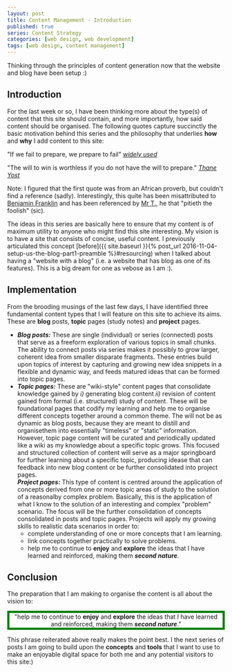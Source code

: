 ```yaml
---
layout: post
title: Content Management - Introduction
published: true
series: Content Strategy
categories: [web design, web development]
tags: [web design, content management]
---
```

<!-- Post tagline: give a sneak peek into post content -->

Thinking through the principles of content generation now that the website and blog have been setup :)

## Introduction
For the last week or so, I have been thinking more about the type(s) of content that this site should contain, and more importantly, how said content should be organised. The following quotes capture succinctly the basic motivation behind this series and the philosophy that underlies **how** and **why** I add content to this site:  

 "If we fail to prepare, we prepare to fail" [*widely used*](#quote-note)  

 "The will to win is worthless if you do not have the will to prepare." [*Thane Yost*](http://www.leadershipnow.com/preparationquotes.html)  

<a name="quote-note">Note:</a> I figured that the first quote was from an African proverb, but couldn't find a reference (sadly). Interestingly, this quite has been misattributed to [Benjamin Franklin](https://en.wikiquote.org/wiki/Benjamin_Franklin) and has been referenced by [Mr T.](https://en.wikiquote.org/wiki/Mr._T#Sourced), he that "pitieth the foolish" (sic).

The ideas in this series are basically here to ensure that my content is of maximum utility to anyone who might find this site interesting. My vision is to have a site that consists of concise, useful content. I previously articulated this concept [before]({{ site.baseurl }}{% post_url 2016-11-04-setup-us-the-blog-part1-preamble %}#resourcing) when I talked about having a "website with a blog" (i.e. a website that has blog as one of its features). This is a big dream for one as vebose as I am :).  

## Implementation
From the brooding musings of the last few days, I have identified three fundamental content types that I will feature on this site to achieve its aims. These are **blog** posts, **topic** pages (study notes) and **project** pages.  

* ***Blog posts:*** These are single (individual) or series (connected) posts that serve as a freeform exploration of various topics in small chunks. The ability to connect posts via series makes it possibly to grow larger, coherent idea from smaller disparate fragments. These entries build upon topics of interest by capturing and growing new idea snippets in a flexible and dynamic way, and feeds matured ideas that can be formed into topic pages.  
* ***Topic pages:*** These are "wiki-style" content pages that consolidate knowledge gained by *i)* generating blog content *ii)* revision of content gained from formal (i.e. structured) study of content. These will be foundational pages that codify my learning and help me to organise different concepts together around a common theme. The will not be as dynamic as blog posts, because they are meant to distill and organisethem into essentially "timeless" or "static" information. However, topic page content will be curated and periodically updated like a wiki as my knowledge about a specific topic grows. This focused and structured collection of content will serve as a major springboard for further learning about a specific topic, producing idease that can feedback into new blog content or be further consolidated into project pages.  
***Project pages:*** This type of content is centred around the application of concepts derived from one or more topic areas of study to the solution of a reasonalby complex problem. Basically, this is the application of what I know to the solution of an interesting and complex "problem" scenario. The focus will be the further consolidation of concepts consolidated in posts and topic pages. Projects will apply my growing skills to realistic data scenarios in order to:  
    * complete understanding of one or more concepts that I am learning.  
    * link concepts together practically to solve problems.  
    * help me to continue to **enjoy** and **explore** the ideas that I have learned and reinforced, making them <b><i>second nature</i></b>.  

## Conclusion
The preparation that I am making to organise the content is all about the vision to:

<div style="text-align:center;border: 5px solid green;"> "help me to continue to <b>enjoy</b> and <b>explore</b> the ideas that I have learned and reinforced, making them <b><i>second nature</i></b>." </div>

This phrase reiterated above really makes the point best. I the next series of posts I am going to build upon the **concepts** and **tools** that I want to use to make an enjoyable digital space for both me and any potential visitors to this site:)
